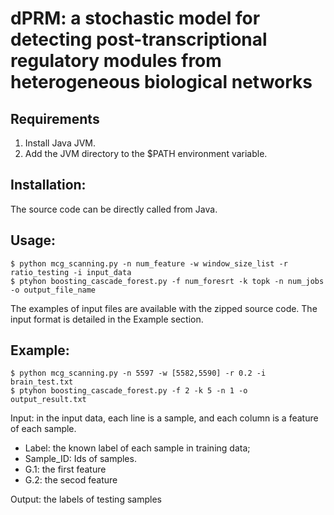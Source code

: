 # dPRM: a stochastic model for detecting post-transcriptional regulatory modules from  heterogeneous biological networks 

Requirements
------------
  1. Install Java JVM.
  2. Add the JVM directory to the $PATH environment variable.

Installation:
------------
  The source code can be directly called from Java.

Usage:
--------------------------------

    $ python mcg_scanning.py -n num_feature -w window_size_list -r ratio_testing -i input_data
    $ ptyhon boosting_cascade_forest.py -f num_foresrt -k topk -n num_jobs -o output_file_name 
    
The examples of input files are available with the zipped source code. The input format is detailed in the Example section.

Example:
--------------------------------

    $ python mcg_scanning.py -n 5597 -w [5582,5590] -r 0.2 -i brain_test.txt
    $ ptyhon boosting_cascade_forest.py -f 2 -k 5 -n 1 -o output_result.txt

Input: in the input data, each line is a sample, and each column is a feature of each sample. 

  - Label: the known label of each sample in training data;
  - Sample_ID: Ids of samples.
  - G.1: the first feature
  - G.2: the secod feature

Output: the labels of testing samples
